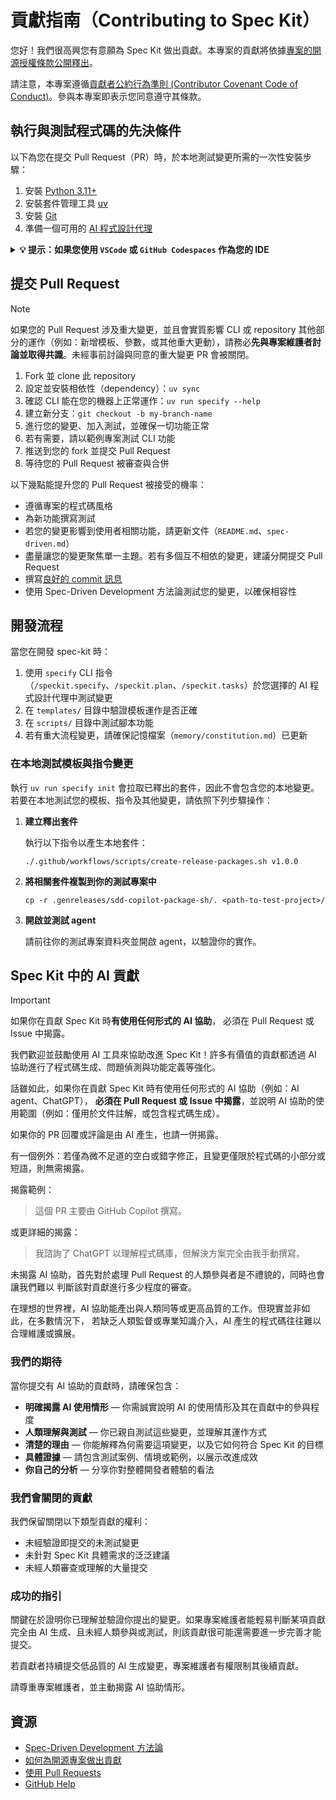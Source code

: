 # 貢獻指南（Contributing to Spec Kit）

您好！我們很高興您有意願為 Spec Kit 做出貢獻。本專案的貢獻將依據[專案的開源授權條款](LICENSE)[公開釋出](https://help.github.com/articles/github-terms-of-service/#6-contributions-under-repository-license)。

請注意，本專案遵循[貢獻者公約行為準則 (Contributor Covenant Code of Conduct)](CODE_OF_CONDUCT.md)。參與本專案即表示您同意遵守其條款。

## 執行與測試程式碼的先決條件

以下為您在提交 Pull Request（PR）時，於本地測試變更所需的一次性安裝步驟：

1. 安裝 [Python 3.11+](https://www.python.org/downloads/)
1. 安裝套件管理工具 [uv](https://docs.astral.sh/uv/)
1. 安裝 [Git](https://git-scm.com/downloads)
1. 準備一個可用的 [AI 程式設計代理](README.md#-supported-ai-agents)

<details>
<summary><b>💡 提示：如果您使用 <code>VSCode</code> 或 <code>GitHub Codespaces</code> 作為您的 IDE</b></summary>

<br>

只要您的機器上已安裝 [Docker](https://docker.com)，即可透過這個 [VSCode 擴充功能](https://marketplace.visualstudio.com/items?itemName=ms-vscode-remote.remote-containers)利用 [Dev Containers](https://containers.dev)，快速建立開發環境，所需工具皆已安裝並設定完成，這都要歸功於專案根目錄下的 `.devcontainer/devcontainer.json` 檔案。

操作步驟如下：

- 取得（checkout）此 repo
- 使用 VSCode 開啟
- 開啟 [Command Palette](https://code.visualstudio.com/docs/getstarted/userinterface#_command-palette) 並選擇 "Dev Containers: Open Folder in Container..."

在 [GitHub Codespaces](https://github.com/features/codespaces) 上更為簡單，開啟 codespace 時會自動套用 `.devcontainer/devcontainer.json`。

</details>

## 提交 Pull Request

>[!NOTE]
>如果您的 Pull Request 涉及重大變更，並且會實質影響 CLI 或 repository 其他部分的運作（例如：新增模板、參數，或其他重大更動），請務必**先與專案維護者討論並取得共識**。未經事前討論與同意的重大變更 PR 會被關閉。

1. Fork 並 clone 此 repository
1. 設定並安裝相依性（dependency）：`uv sync`
1. 確認 CLI 能在您的機器上正常運作：`uv run specify --help`
1. 建立新分支：`git checkout -b my-branch-name`
1. 進行您的變更、加入測試，並確保一切功能正常
1. 若有需要，請以範例專案測試 CLI 功能
1. 推送到您的 fork 並提交 Pull Request
1. 等待您的 Pull Request 被審查與合併

以下幾點能提升您的 Pull Request 被接受的機率：

- 遵循專案的程式碼風格
- 為新功能撰寫測試
- 若您的變更影響到使用者相關功能，請更新文件（`README.md`、`spec-driven.md`）
- 盡量讓您的變更聚焦單一主題。若有多個互不相依的變更，建議分開提交 Pull Request
- 撰寫[良好的 commit 訊息](http://tbaggery.com/2008/04/19/a-note-about-git-commit-messages.html)
- 使用 Spec-Driven Development 方法論測試您的變更，以確保相容性

## 開發流程

當您在開發 spec-kit 時：

1. 使用 `specify` CLI 指令（`/speckit.specify`、`/speckit.plan`、`/speckit.tasks`）於您選擇的 AI 程式設計代理中測試變更
2. 在 `templates/` 目錄中驗證模板運作是否正確
3. 在 `scripts/` 目錄中測試腳本功能
4. 若有重大流程變更，請確保記憶檔案（`memory/constitution.md`）已更新

### 在本地測試模板與指令變更

執行 `uv run specify init` 會拉取已釋出的套件，因此不會包含您的本地變更。  
若要在本地測試您的模板、指令及其他變更，請依照下列步驟操作：

1. **建立釋出套件**

   執行以下指令以產生本地套件：
   ```
   ./.github/workflows/scripts/create-release-packages.sh v1.0.0
   ```

2. **將相關套件複製到你的測試專案中**

   ```
   cp -r .genreleases/sdd-copilot-package-sh/. <path-to-test-project>/
   ```

3. **開啟並測試 agent**

   請前往你的測試專案資料夾並開啟 agent，以驗證你的實作。

## Spec Kit 中的 AI 貢獻

> [!IMPORTANT]
>
> 如果你在貢獻 Spec Kit 時**有使用任何形式的 AI 協助**，
> 必須在 Pull Request 或 Issue 中揭露。

我們歡迎並鼓勵使用 AI 工具來協助改進 Spec Kit！許多有價值的貢獻都透過 AI 協助進行了程式碼生成、問題偵測與功能定義等強化。

話雖如此，如果你在貢獻 Spec Kit 時有使用任何形式的 AI 協助（例如：AI agent、ChatGPT），
**必須在 Pull Request 或 Issue 中揭露**，並說明 AI 協助的使用範圍（例如：僅用於文件註解，或包含程式碼生成）。

如果你的 PR 回覆或評論是由 AI 產生，也請一併揭露。

有一個例外：若僅為微不足道的空白或錯字修正，且變更僅限於程式碼的小部分或短語，則無需揭露。

揭露範例：

> 這個 PR 主要由 GitHub Copilot 撰寫。

或更詳細的揭露：

> 我諮詢了 ChatGPT 以理解程式碼庫，但解決方案完全由我手動撰寫。

未揭露 AI 協助，首先對於處理 Pull Request 的人類參與者是不禮貌的，同時也會讓我們難以
判斷該對貢獻進行多少程度的審查。

在理想的世界裡，AI 協助能產出與人類同等或更高品質的工作。但現實並非如此，在多數情況下，
若缺乏人類監督或專業知識介入，AI 產生的程式碼往往難以合理維護或擴展。

### 我們的期待

當你提交有 AI 協助的貢獻時，請確保包含：

- **明確揭露 AI 使用情形** — 你需誠實說明 AI 的使用情形及其在貢獻中的參與程度
- **人類理解與測試** — 你已親自測試這些變更，並理解其運作方式
- **清楚的理由** — 你能解釋為何需要這項變更，以及它如何符合 Spec Kit 的目標  
- **具體證據** — 請包含測試案例、情境或範例，以展示改進成效
- **你自己的分析** — 分享你對整體開發者體驗的看法

### 我們會關閉的貢獻

我們保留關閉以下類型貢獻的權利：

- 未經驗證即提交的未測試變更
- 未針對 Spec Kit 具體需求的泛泛建議
- 未經人類審查或理解的大量提交

### 成功的指引

關鍵在於證明你已理解並驗證你提出的變更。如果專案維護者能輕易判斷某項貢獻完全由 AI 生成、且未經人類參與或測試，則該貢獻很可能還需要進一步完善才能提交。

若貢獻者持續提交低品質的 AI 生成變更，專案維護者有權限制其後續貢獻。

請尊重專案維護者，並主動揭露 AI 協助情形。

## 資源

- [Spec-Driven Development 方法論](./spec-driven.md)
- [如何為開源專案做出貢獻](https://opensource.guide/how-to-contribute/)
- [使用 Pull Requests](https://help.github.com/articles/about-pull-requests/)
- [GitHub Help](https://help.github.com)
